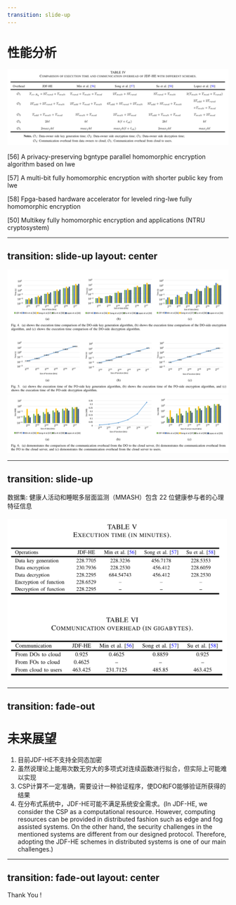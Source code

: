 ```yaml
---
transition: slide-up
---
```

# 性能分析
<img src="/src/pic/time_comparation.png" style="width:750px;margin: 0 auto"/>


[56] A privacy-preserving bgntype parallel homomorphic encryption algorithm based on lwe

[57] A multi-bit fully homomorphic encryption with shorter public key from lwe

[58] Fpga-based hardware accelerator for leveled ring-lwe fully homomorphic encryption
    
[50] Multikey fully homomorphic encryption and applications (NTRU cryptosystem)

---
transition: slide-up
layout: center
---
<img src="/src/pic/time_chart.png" style="width:600px;margin: 0 auto"/>
<img src="/src/pic/communication_time.png" style="width:600px;margin: 0 auto"/>

---
transition: slide-up
---
数据集: 健康人活动和睡眠多层面监测（MMASH）包含 22 位健康参与者的心理特征信息
<img src="/src/pic/real_data_experiment.png" style="width:500px;margin: 0 auto; padding-top: 20px;"/>

---
transition: fade-out
---
# 未来展望
1. 目前JDF-HE不支持全同态加密
2. 虽然说理论上能用次数无穷大的多项式对连续函数进行拟合，但实际上可能难以实现
3. CSP计算不一定准确，需要设计一种验证程序，使DO和FO能够验证所获得的结果
4. 在分布式系统中，JDF-HE可能不满足系统安全需求。(In JDF-HE, we consider the CSP as a computational resource. However, computing resources can be provided in distributed fashion such as edge and fog assisted systems. On the other hand, the security challenges in the mentioned systems are different from our designed protocol. Therefore, adopting the JDF-HE schemes in distributed systems is one of our main challenges.)

---
transition: fade-out
layout: center
---
Thank You !